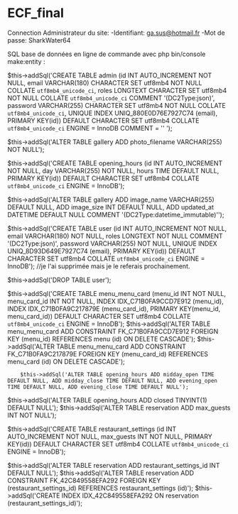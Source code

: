 # ECF_final
 
 Connection Administrateur du site:
 -Identifiant: ga.sus@hotmail.fr
 -Mot de passe: SharkWater64
 
 SQL base de données en ligne de commande avec php bin/console make:entity :
 
 $this->addSql('CREATE TABLE admin (id INT AUTO_INCREMENT NOT NULL, email VARCHAR(180) CHARACTER SET utf8mb4 NOT NULL COLLATE `utf8mb4_unicode_ci`, roles LONGTEXT CHARACTER SET utf8mb4 NOT NULL COLLATE `utf8mb4_unicode_ci` COMMENT \'(DC2Type:json)\', password VARCHAR(255) CHARACTER SET utf8mb4 NOT NULL COLLATE `utf8mb4_unicode_ci`, UNIQUE INDEX UNIQ_880E0D76E7927C74 (email), PRIMARY KEY(id)) DEFAULT CHARACTER SET utf8mb4 COLLATE `utf8mb4_unicode_ci` ENGINE = InnoDB COMMENT = \'\' ');
 
 $this->addSql('ALTER TABLE gallery ADD photo_filename VARCHAR(255) NOT NULL');
 
 $this->addSql('CREATE TABLE opening_hours (id INT AUTO_INCREMENT NOT NULL, day VARCHAR(255) NOT NULL, hours TIME DEFAULT NULL, PRIMARY KEY(id)) DEFAULT CHARACTER SET utf8mb4 COLLATE `utf8mb4_unicode_ci` ENGINE = InnoDB');
 
 $this->addSql('ALTER TABLE gallery ADD image_name VARCHAR(255) DEFAULT NULL, ADD image_size INT DEFAULT NULL, ADD updated_at DATETIME DEFAULT NULL COMMENT \'(DC2Type:datetime_immutable)\'');
 
 $this->addSql('CREATE TABLE user (id INT AUTO_INCREMENT NOT NULL, email VARCHAR(180) NOT NULL, roles LONGTEXT NOT NULL COMMENT \'(DC2Type:json)\', password VARCHAR(255) NOT NULL, UNIQUE INDEX UNIQ_8D93D649E7927C74 (email), PRIMARY KEY(id)) DEFAULT CHARACTER SET utf8mb4 COLLATE `utf8mb4_unicode_ci` ENGINE = InnoDB');  //je l'ai supprimée mais je le referais prochainement.
 
 $this->addSql('DROP TABLE user');
 
 $this->addSql('CREATE TABLE menu_menu_card (menu_id INT NOT NULL, menu_card_id INT NOT NULL, INDEX IDX_C71B0FA9CCD7E912 (menu_id), INDEX IDX_C71B0FA9C217879E (menu_card_id), PRIMARY KEY(menu_id, menu_card_id)) DEFAULT CHARACTER SET utf8mb4 COLLATE `utf8mb4_unicode_ci` ENGINE = InnoDB');
        $this->addSql('ALTER TABLE menu_menu_card ADD CONSTRAINT FK_C71B0FA9CCD7E912 FOREIGN KEY (menu_id) REFERENCES menu (id) ON DELETE CASCADE');
        $this->addSql('ALTER TABLE menu_menu_card ADD CONSTRAINT FK_C71B0FA9C217879E FOREIGN KEY (menu_card_id) REFERENCES menu_card (id) ON DELETE CASCADE');
        
        $this->addSql('ALTER TABLE opening_hours ADD midday_open TIME DEFAULT NULL, ADD midday_close TIME DEFAULT NULL, ADD evening_open TIME DEFAULT NULL, ADD evening_close TIME DEFAULT NULL');
        
$this->addSql('ALTER TABLE opening_hours ADD closed TINYINT(1) DEFAULT NULL');
$this->addSql('ALTER TABLE reservation ADD max_guests INT NOT NULL');

$this->addSql('CREATE TABLE restaurant_settings (id INT AUTO_INCREMENT NOT NULL, max_guests INT NOT NULL, PRIMARY KEY(id)) DEFAULT CHARACTER SET utf8mb4 COLLATE `utf8mb4_unicode_ci` ENGINE = InnoDB');

$this->addSql('ALTER TABLE reservation ADD restaurant_settings_id INT DEFAULT NULL');
        $this->addSql('ALTER TABLE reservation ADD CONSTRAINT FK_42C849558EFA292 FOREIGN KEY (restaurant_settings_id) REFERENCES restaurant_settings (id)');
        $this->addSql('CREATE INDEX IDX_42C849558EFA292 ON reservation (restaurant_settings_id)');
